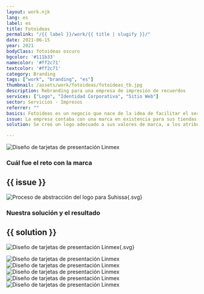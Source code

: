 ```yaml
---
layout: work.njk 
lang: es
label: es
title: Fotoideas
permalink: "/{{ label }}/work/{{ title | slugify }}/"
date: 2021-06-15
year: 2021
bodyClass: fotoideas oscuro
bgcolor: '#111b33'
namecolor: '#ff2c71'
textcolor: '#ff2c71'
category: Branding
tags: ["work", "branding", "es"]
thumbnail: /assets/work/fotoideas/fotoideas_tb.jpg
description: Rebranding para una empresa de impresión de recuerdos
services: ["Logo", "Identidad Corporativa", "Sitio Web"]
sector: Servicios - Impresos
referrer: ""
basics: Fotoideas es un negocio que nace de la idea de facilitar el servicio de impresión de fotos, en una era donde la digitalización de las imágenes es lo que predomina en el mercado. Su valor como marca se halla en que dichas fotos pueden ser subidas a una plataforma web por parte del usuario, para solicitar su impresión en papel, o bien en un catálogo de sustratos y productos a elegir, desde lienzos y tazas, hasta almohadas y playeras. Además, con entrega a domicilio, a cualquier parte de la república mexicana.
issue: La empresa contaba con una marca en existencia para sus tiendas físicas, sin embargo al ser este un servicio en línea, la imagen no comunicaba adecuadamente sus valores. A partir de aquí surge la necesidad de crear una identidad pertinente a sus características y diferenciadores como negocio.
solution: Se creó un logo adecuado a sus valores de marca, a los atributos que la hacen especial, una vía fácil para que el usuario suba sus fotos (representado por una cámara fotográfica) a una plataforma digital (forma rectangular, un monitor) y con unos cuantos clics, pueda personalizar múltiples artículos para posteriormente recibirlos en su hogar (pin de ubicación).

---
```


![Diseño de tarjetas de presentación Linmex](/assets/work/fotoideas/fotoideas_anuncio.jpg)

<div class="column__2">
    <div class="col__left">
        <h3>Cuál fue el reto con la marca</h3>
    </div>
    <div class="col__right">
        <h2>{{ issue }}</h2>
    </div>
</div>

![Proceso de abstracción del logo para Suhissa](/assets/work/fotoideas/fotoideas_logo_proceso.svg){.svg}

<div class="column__2 work__column__2">
    <div class="col__left">
        <h3>Nuestra solución y el resultado</h3>
    </div>
    <div class="col__right">
        <h2>{{ solution }}</h2>
    </div>
</div>

![Diseño de tarjetas de presentación Linmex](/assets/work/fotoideas/fotoideas_logo.svg){.svg}

![Diseño de tarjetas de presentación Linmex](/assets/work/fotoideas/fotoideas_logo_impreso.jpg)
![Diseño de tarjetas de presentación Linmex](/assets/work/fotoideas/fotoideas_redes.jpg)
![Diseño de tarjetas de presentación Linmex](/assets/work/fotoideas/fotoideas_mapa.jpg)
![Diseño de tarjetas de presentación Linmex](/assets/work/fotoideas/fotoideas_bolso.jpg)
![Diseño de tarjetas de presentación Linmex](/assets/work/fotoideas/fotoideas_logo_muro.jpg)